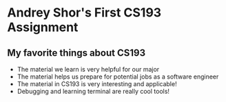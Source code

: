 # Andrey Shor's First CS193 Assignment

## My favorite things about CS193
- The material we learn is very helpful for our major
- The material helps us prepare for potential jobs as a software engineer
- The material in CS193 is very interesting and applicable!
- Debugging and learning terminal are really cool tools!
